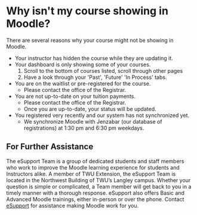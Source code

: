 # Why isn't my course showing in Moodle?

There are several reasons why your course might not be showing in Moodle.

* Your instructor has hidden the course while they are updating it.
* Your dashboard is only showing some of your courses.
  1. Scroll to the bottom of courses listed, scroll through other pages
  2. Have a look through your 'Past', 'Future' 'In Process' tabs.
* You are on the waitlist or pre-registered for the course.
  * Please contact the office of the Registrar.
* You are not up-to-date on your tuition payments.
  * Please contact the office of the Registrar.
  * Once you are up-to-date, your status will be updated.
* You registered very recently and our system has not synchronized yet.
  * We synchronize Moodle with Jenzabar \(our database of registrations\) at 1:30 pm and 6:30 pm weekdays.

## For Further Assistance

The eSupport Team is a group of dedicated students and staff members who work to improve the Moodle learning experience for students and Instructors alike. A member of TWU Extension, the eSupport Team is located in the Northwest Building of TWU’s Langley campus. Whether your question is simple or complicated, a Team member will get back to you in a timely manner with a thorough response. eSupport also offers Basic and Advanced Moodle trainings, either in-person or over the phone. Contact [eSupport](https://trinitywestern.teamdynamix.com/TDClient/Requests/ServiceDet?ID=16141) for assistance making Moodle work for you.
